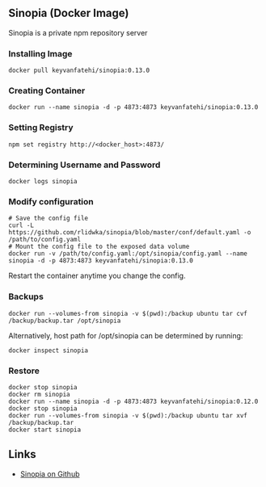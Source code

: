 ## Sinopia (Docker Image)

Sinopia is a private npm repository server

### Installing Image

`docker pull keyvanfatehi/sinopia:0.13.0`

### Creating Container

`docker run --name sinopia -d -p 4873:4873 keyvanfatehi/sinopia:0.13.0`

### Setting Registry

`npm set registry http://<docker_host>:4873/`

### Determining Username and Password

`docker logs sinopia`

### Modify configuration

```
# Save the config file
curl -L https://github.com/rlidwka/sinopia/blob/master/conf/default.yaml -o /path/to/config.yaml
# Mount the config file to the exposed data volume
docker run -v /path/to/config.yaml:/opt/sinopia/config.yaml --name sinopia -d -p 4873:4873 keyvanfatehi/sinopia:0.13.0
```

Restart the container anytime you change the config.

### Backups

`docker run --volumes-from sinopia -v $(pwd):/backup ubuntu tar cvf /backup/backup.tar /opt/sinopia`

Alternatively, host path for /opt/sinopia can be determined by running:

`docker inspect sinopia`

### Restore

```
docker stop sinopia
docker rm sinopia
docker run --name sinopia -d -p 4873:4873 keyvanfatehi/sinopia:0.12.0
docker stop sinopia
docker run --volumes-from sinopia -v $(pwd):/backup ubuntu tar xvf /backup/backup.tar
docker start sinopia
```

## Links

* [Sinopia on Github](https://github.com/rlidwka/sinopia)

